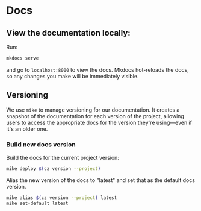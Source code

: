 # Docs

## View the documentation locally:
Run: 
```sh
mkdocs serve
```
and go to `localhost:8000` to view the docs. Mkdocs hot-reloads the docs, so any changes you make will be immediately visible.


## Versioning 
We use `mike` to manage versioning for our documentation. It creates a snapshot of the documentation for each version of the project, allowing users to access the appropriate docs for the version they're using—even if it's an older one.

### Build new docs version 
Build the docs for the current project version: 
```sh 
mike deploy $(cz version --project)
```

Alias the new version of the docs to "latest" and set that as the default docs version.
```sh
mike alias $(cz version --project) latest
mike set-default latest
```

